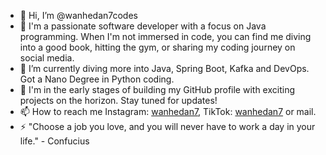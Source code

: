 - 👋 Hi, I’m @wanhedan7codes
- 👀 I'm a passionate software developer with a focus on Java programming. When I'm not immersed in code, you can find me diving into a good book, hitting the gym, or sharing my coding journey on social media.
- 🌱 I’m currently diving more into Java, Spring Boot, Kafka and DevOps. Got a Nano Degree in Python coding.
- 💞️ I'm in the early stages of building my GitHub profile with exciting projects on the horizon. Stay tuned for updates!
- 📫 How to reach me Instagram: [wanhedan7](https://www.instagram.com/wanhedan7/), TikTok: [wanhedan7](https://www.tiktok.com/@wanhedan7) or mail.
- ⚡ "Choose a job you love, and you will never have to work a day in your life." - Confucius

<!---
wanhedan7codes/wanhedan7codes is a ✨ special ✨ repository because its `README.md` (this file) appears on your GitHub profile.
You can click the Preview link to take a look at your changes.
--->
